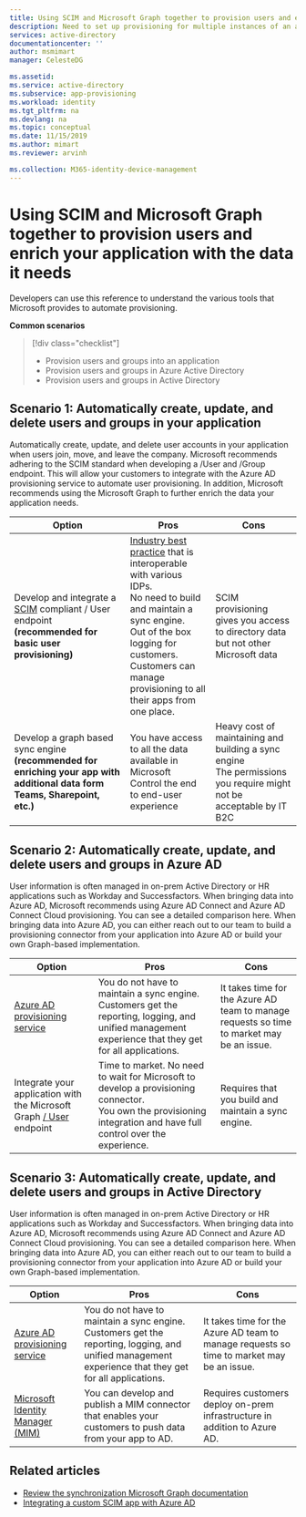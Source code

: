 ```yaml
---
title: Using SCIM and Microsoft Graph together to provision users and enrich your application with the data it needs | Microsoft Docs
description: Need to set up provisioning for multiple instances of an application? Learn how to save time by using the Microsoft Graph APIs to automate the configuration of automatic provisioning.
services: active-directory
documentationcenter: ''
author: msmimart
manager: CelesteDG

ms.assetid: 
ms.service: active-directory
ms.subservice: app-provisioning
ms.workload: identity
ms.tgt_pltfrm: na
ms.devlang: na
ms.topic: conceptual
ms.date: 11/15/2019
ms.author: mimart
ms.reviewer: arvinh

ms.collection: M365-identity-device-management
---
```



# Using SCIM and Microsoft Graph together to provision users and enrich your application with the data it needs

Developers can use this reference to understand the various tools that Microsoft provides to automate provisioning. 

**Common scenarios**


> [!div class="checklist"]
> * Provision users and groups into an application
> * Provision users and groups in Azure Active Directory
> * Provision users and groups in Active Directory


## Scenario 1: Automatically create, update, and delete users and groups in your application
Automatically create, update, and delete user accounts in your application when users join, move, and leave the company. Microsoft recommends adhering to the SCIM standard when developing a /User and /Group endpoint. This will allow your customers to integrate with the Azure AD provisioning service to automate user provisioning. In addition, Microsoft recommends using the Microsoft Graph to further enrich the data your application needs. 

|Option  |Pros  |Cons |
|---------|---------|---------|
|Develop and integrate a [SCIM](https://aka.ms/SCIMOverview) compliant / User endpoint **(recommended for basic user provisioning)**|[Industry best practice](http://www.simplecloud.info/) that is interoperable with various IDPs. <br> No need to build and maintain a sync engine. <br> Out of the box logging for customers. <Br> Customers can manage provisioning to all their apps from one place. <br>|SCIM provisioning gives you access to directory data but not other Microsoft data|For basic user and group provisioning, SCIM is the recommended path forward|
|Develop a graph based sync engine **(recommended for enriching your app with additional data form Teams, Sharepoint, etc.)**|You have access to all the data available in Microsoft <br> Control the end to end-user experience|Heavy cost of maintaining and building a sync engine <br> The permissions you require might not be acceptable by IT <br> B2C <br> ||

## Scenario 2: Automatically create, update, and delete users and groups in Azure AD

User information is often managed in on-prem Active Directory or HR applications such as Workday and Successfactors. When bringing data into Azure AD, Microsoft recommends using Azure AD Connect and Azure AD Connect Cloud provisioning. You can see a detailed comparison here. When bringing data into Azure AD, you can either reach out to our team to build a provisioning connector from your application into Azure AD or build your own Graph-based implementation. 

|Option  |Pros  |Cons |
|---------|---------|---------|
|[Azure AD provisioning service](https://docs.microsoft.com/azure/active-directory/app-provisioning/plan-cloud-hr-provision)|You do not have to maintain a sync engine. Customers get the reporting, logging, and unified management experience that they get for all applications.|It takes time for the Azure AD team to manage requests so time to market may be an issue.||
|Integrate your application with the Microsoft Graph [/ User](https://docs.microsoft.com/graph/api/resources/users?view=graph-rest-1.0) endpoint|Time to market. No need to wait for Microsoft to develop a provisioning connector. <br> You own the provisioning integration and have full control over the experience.|Requires that you build and maintain a sync engine.||


## Scenario 3: Automatically create, update, and delete users and groups in Active Directory
User information is often managed in on-prem Active Directory or HR applications such as Workday and Successfactors. When bringing data into Azure AD, Microsoft recommends using Azure AD Connect and Azure AD Connect Cloud provisioning. You can see a detailed comparison here. When bringing data into Azure AD, you can either reach out to our team to build a provisioning connector from your application into Azure AD or build your own Graph-based implementation. 

|Option  |Pros  |Cons |
|---------|---------|---------| 
|[Azure AD provisioning service](https://docs.microsoft.com/azure/active-directory/app-provisioning/plan-cloud-hr-provision)|You do not have to maintain a sync engine. Customers get the reporting, logging, and unified management experience that they get for all applications.|It takes time for the Azure AD team to manage requests so time to market may be an issue.|
|[Microsoft Identity Manager (MIM)](https://docs.microsoft.com/microsoft-identity-manager/microsoft-identity-manager-2016)|You can develop and publish a MIM connector that enables your customers to push data from your app to AD.|Requires customers deploy on-prem infrastructure in addition to Azure AD.|

## Related articles

- [Review the synchronization Microsoft Graph documentation](https://docs.microsoft.com/graph/api/resources/synchronization-overview?view=graph-rest-beta)
- [Integrating a custom SCIM app with Azure AD](use-scim-to-provision-users-and-groups.md)

